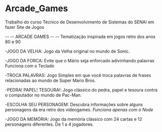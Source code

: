# Arcade_Games
Trabalho do curso Técnico de Desenvolvimento de Sistemas do SENAI em fazer Site de Jogos

--  --  ARCADE GAMES  --  --
Tematização inspirada em jogos retro dos anos 80 e 90

-JOGO DA VELHA: 
Jogo da Velha original no mundo de Sonic.

-JOGO DA FORCA: 
Evite que o Mário seja enforcado adivinhando palavras
Funciona com o Teclado

-TROCA PALAVRAS:
Jogo Simples em que você troca palavras de frases relacionadas ao mundo de Super Mario Bros.

-PEDRA! PAPEL! TESOURA!:
Jogo clássico do pedra, papel e tesoura contra o computador no mundo de Pac-Man.

-ESCOLHA SEU PERSONAGEM:
Descubra informações sobre alguns personagens da era retro dos videogames.
*Funciona apenas com o Node*

-JOGO DA MEMÓRIA:
Jogo da memória clássico com 24 cartas e 12 personagens diferentes.
De 1 a 4 jogadores.
